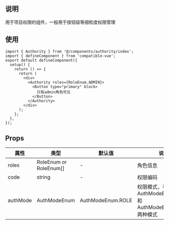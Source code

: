 ## 说明

用于项目权限的组件，一般用于按钮级等细粒度权限管理

## 使用

```tsx
import { Authority } from '@/components/authority/index';
import { defineComponent } from 'compatible-vue';
export default defineComponent({
  setup() {
    return () => {
      return (
        <div>
          <Authority roles={RoleEnum.ADMIN}>
            <Button type="primary" block>
              只有admin角色可见
            </Button>
          </Authority>
        </div>
      );
    };
  },
});
```

## Props

| 属性     | 类型                   | 默认值            | 说明                                                         |
| -------- | ---------------------- | ----------------- | ------------------------------------------------------------ |
| roles    | RoleEnum or RoleEnum[] | -                 | 角色信息                                                     |
| code     | string                 | -                 | 权限编码                                                     |
| authMode | AuthModeEnum           | AuthModeEnum.ROLE | 权限模式，有 AuthModeEnum.ROLE 和 AuthModeEnum.BACK 两种模式 |
